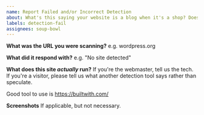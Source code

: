 ```yaml
---
name: Report Failed and/or Incorrect Detection
about: What's this saying your website is a blog when it's a shop? Doesn't know it exists? Let us know.
labels: detection-fail
assignees: soup-bowl
---
```


**What was the URL you were scanning?**
e.g. wordpress.org

**What did it respond with?**
e.g. "No site detected"

**What does this site *actually* run?**
If you're the webmaster, tell us the tech. If you're a visitor, please tell us what another detection tool says rather than speculate.

Good tool to use is https://builtwith.com/

**Screenshots**
If applicable, but not necessary.
